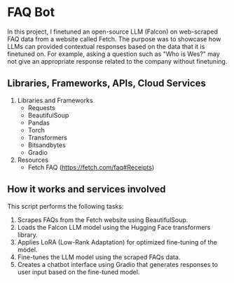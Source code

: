 # FAQ Bot

In this project, I finetuned an open-source LLM (Falcon) on web-scraped FAQ data from a website called Fetch. The purpose was to showcase how LLMs can provided contextual responses based on the data that it is finetuned on. For example, asking a question such as "Who is Wes?" may not give an appropriate response related to the company without finetuning.

## Libraries, Frameworks, APIs, Cloud Services

1. Libraries and Frameworks
	- Requests
	- BeautifulSoup
	- Pandas
	- Torch
	- Transformers
	- Bitsandbytes
	- Gradio
2. Resources
	- Fetch FAQ (https://fetch.com/faq#Receipts)

## How it works and services involved

This script performs the following tasks:

1. Scrapes FAQs from the Fetch website using BeautifulSoup.
2. Loads the Falcon LLM model using the Hugging Face transformers library.
3. Applies LoRA (Low-Rank Adaptation) for optimized fine-tuning of the model.
4. Fine-tunes the LLM model using the scraped FAQs data.
5. Creates a chatbot interface using Gradio that generates responses to user input based on the fine-tuned model.
